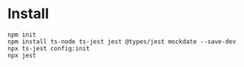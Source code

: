 # Install

```
npm init
npm install ts-node ts-jest jest @types/jest mockdate --save-dev
npx ts-jest config:init
npx jest
```
